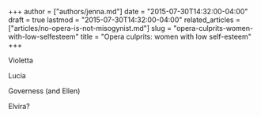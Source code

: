 +++
author = ["authors/jenna.md"]
date = "2015-07-30T14:32:00-04:00"
draft = true
lastmod = "2015-07-30T14:32:00-04:00"
related_articles = ["articles/no-opera-is-not-misogynist.md"]
slug = "opera-culprits-women-with-low-selfesteem"
title = "Opera culprits: women with low self-esteem"
+++

Violetta

Lucia

Governess (and Ellen)

Elvira?


